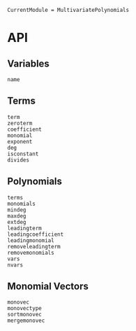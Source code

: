 ```@meta
CurrentModule = MultivariatePolynomials
```

# API

## Variables

```@docs
name
```

## Terms

```@docs
term
zeroterm
coefficient
monomial
exponent
deg
isconstant
divides
```

## Polynomials

```@docs
terms
monomials
mindeg
maxdeg
extdeg
leadingterm
leadingcoefficient
leadingmonomial
removeleadingterm
removemonomials
vars
nvars
```

## Monomial Vectors

```@docs
monovec
monovectype
sortmonovec
mergemonovec
```

